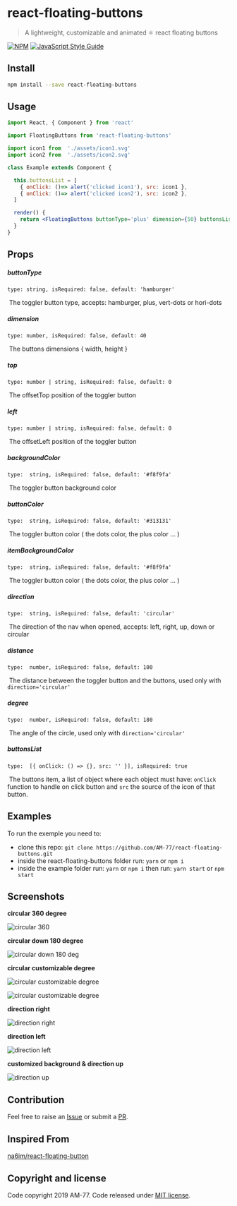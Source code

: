 # react-floating-buttons

> A lightweight, customizable and animated ⚛️ react floating buttons

[![NPM](https://img.shields.io/npm/v/react-floating-buttons.svg)](https://www.npmjs.com/package/react-floating-buttons) [![JavaScript Style Guide](https://img.shields.io/badge/code_style-standard-brightgreen.svg)](https://standardjs.com)

## Install

```bash
npm install --save react-floating-buttons
```

## Usage

```jsx
import React, { Component } from 'react'

import FloatingButtons from 'react-floating-buttons'

import icon1 from  './assets/icon1.svg'
import icon2 from  './assets/icon2.svg'

class Example extends Component {

  this.buttonsList = [
    { onClick: ()=> alert('clicked icon1'), src: icon1 },
    { onClick: ()=> alert('clicked icon2'), src: icon2 },
  ]

  render() {
    return <FloatingButtons buttonType='plus' dimension={50} buttonsList={this.buttonsList}  top={'calc(50% - 25px)'} left={'5%'} direction="right" />
  }
}
```



## Props



##### buttonType

`type: string, isRequired: false, default: 'hamburger'`

​	The toggler button type, accepts: hamburger, plus, vert-dots or hori-dots

##### dimension

`type: number, isRequired: false, default: 40`

​	The buttons dimensions { width, height }

##### top

`type: number | string, isRequired: false, default: 0`

​	The offsetTop position of the toggler button

##### left

`type: number | string, isRequired: false, default: 0`

​	The offsetLeft position of the toggler button

##### backgroundColor

`type:  string, isRequired: false, default: '#f8f9fa'`

​	The toggler button background color

##### buttonColor

`type:  string, isRequired: false, default: '#313131'`	

​	The toggler button color  ( the dots color, the plus color ... )

##### itemBackgroundColor

`type:  string, isRequired: false, default: '#f8f9fa'`

​	The toggler button color  ( the dots color, the plus color ... )

##### direction

`type:  string, isRequired: false, default: 'circular'`

​	The direction of the nav when opened, accepts: left, right, up, down or circular

##### distance

`type:  number, isRequired: false, default: 100`

​	The distance between the toggler button and the buttons, used only with `direction='circular'`

##### degree

`type:  number, isRequired: false, default: 180`

​	The angle of the circle, used only with `direction='circular'`

##### buttonsList

`type:  [{ onClick: () => {}, src: '' }], isRequired: true`

​	The buttons item, a list of object where each object must have: `onClick` function to handle on click button and `src` the source of the icon of that button.



## Examples

To run the exemple you need to:

-   clone this repo: `git clone https://github.com/AM-77/react-floating-buttons.git`
-   inside the react-floating-buttons folder run: `yarn` or `npm i`
-   inside the example folder run: `yarn` or `npm i` then run: `yarn start` or `npm start`



## Screenshots

**circular 360 degree**

![circular 360](./screenshots/360.gif)



**circular down 180 degree**

![circular down 180 deg](./screenshots/down-180.gif)

**circular customizable degree**

![circular customizable degree](./screenshots/270.gif)

![circular customizable degree](./screenshots/down-90.gif)

**direction right**

![direction right](./screenshots/right.gif)



**direction left**

![direction left](./screenshots/left.gif)

**customized background & direction up**

![direction up](./screenshots/up.gif)



## Contribution

Feel free to raise an [Issue](https://github.com/AM-77/react-floating-buttons/issues) or submit a [PR](https://github.com/AM-77/react-floating-buttons/pulls).


## Inspired From 

[na6im/react-floating-button](https://github.com/na6im/react-floating-button)


## Copyright and license

Code copyright 2019 AM-77. Code released under [MIT license](https://github.com/AM-77/react-floating-buttonss/blob/master/LICENSE).
